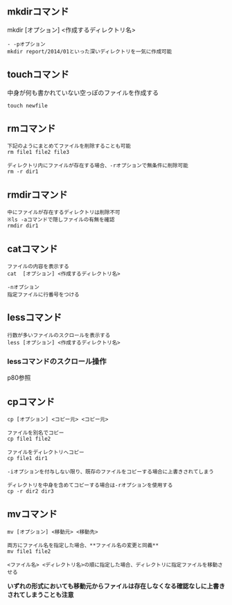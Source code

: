 ## mkdirコマンド
mkdir [オプション] <作成するディレクトリ名>

    - -pオプション
    mkdir report/2014/01といった深いディレクトリを一気に作成可能

## touchコマンド
中身が何も書かれていない空っぽのファイルを作成する

    touch newfile

## rmコマンド
    下記のようにまとめてファイルを削除することも可能
    rm file1 file2 file3
    
    ディレクトリ内にファイルが存在する場合、-rオプションで無条件に削除可能
    rm -r dir1

## rmdirコマンド

    中にファイルが存在するディレクトリは削除不可
    ※ls -aコマンドで隠しファイルの有無を確認
    rmdir dir1

## catコマンド
    ファイルの内容を表示する
    cat  [オプション] <作成するディレクトリ名>

    -nオプション
    指定ファイルに行番号をつける

## lessコマンド
    行数が多いファイルのスクロールを表示する
    less [オプション] <作成するディレクトリ名>

### lessコマンドのスクロール操作
p80参照

## cpコマンド
    cp [オプション] <コピー元> <コピー元>
    
    ファイルを別名でコピー
    cp file1 file2
    
    ファイルをディレクトリへコピー
    cp file1 dir1
    
    -iオプションを付与しない限り、既存のファイルをコピーする場合に上書きされてしまう
    
    ディレクトリを中身を含めてコピーする場合は-rオプションを使用する
    cp -r dir2 dir3

## mvコマンド
    mv [オプション] <移動元> <移動先>
    
    両方にファイル名を指定した場合、**ファイル名の変更と同義**
    mv file1 file2
    
    <ファイル名> <ディレクトリ名>の順に指定した場合、ディレクトリに指定ファイルを移動させる

**いずれの形式においても移動元からファイルは存在しなくなる確認なしに上書きされてしまうことも注意**
